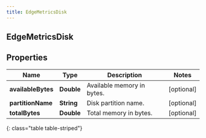 ```yaml
---
title: EdgeMetricsDisk
---
```

## EdgeMetricsDisk


## Properties

| Name | Type | Description | Notes |
| ------------ | ------------- | ------------- | ------------- |
| **availableBytes** | <!----><!---->**Double**<!----> | Available memory in bytes. |  [optional] |
| **partitionName** | <!----><!---->**String**<!----> | Disk partition name. |  [optional] |
| **totalBytes** | <!----><!---->**Double**<!----> | Total memory in bytes. |  [optional] |
{: class="table table-striped"}



